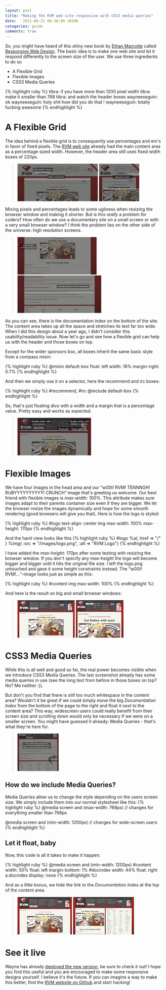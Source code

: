 ```yaml
---
layout: post
title: "Making the RVM web site responsive with CSS3 media queries"
date:   2011-06-21 00:38:00 +0100
categories: guide
comments: true
---
```


So, you might have heard of this shiny new book by [Ethan Marcotte][1] called [Responsive Web Design][2]. The basic idea is to make one web site and let it respond differently to the screen size of the user. We use three ingredients to do so

* A Flexible Grid
* Flexible Images
* CSS3 Media Queries

{% highlight ruby %}
  tibra: if you have more than 1200 pixel width
  tibra: make it smaller than 768
  tibra: and watch the header boxes
  wayneeseguin: ok
  wayneeseguin: holy shit how did you do that !
  wayneeseguin: totally fucking awesome
{% endhighlight %}

# A Flexible Grid

The idea behind a flexible grid is to consequently use percentages and em's in favor of fixed pixels. The [RVM web site][3] already had the main content area as a percentage sized width. However, the header area still uses fixed width boxes of 220px.

<blockquote>
<a href="/assets/2011-06-rvmsite.jpg" class="lightbox"><img src="/assets/2011-06-rvmsite_p.jpg" /></a>
<a href="/assets/2011-06-rvmsite2.jpg" class="lightbox"><img src="/assets/2011-06-rvmsite2_p.jpg" /></a>
</blockquote>

Mixing pixels and percentages leads to some ugliness when resizing the browser window and making it shorter. But is this *really* a problem for coders? How often do we use a documentary site on a small screen or with a very small browser window? I think the problem lies on the other side of the universe: high resolution screens.

<blockquote>
<a href="/assets/2011-06-rvmsite3.jpg" class="lightbox"><img src="/assets/2011-06-rvmsite3_p.jpg" /></a>
<a href="/assets/2011-06-rvmsite4.jpg" class="lightbox"><img src="/assets/2011-06-rvmsite4_p.jpg" /></a>
</blockquote>

As you can see, there is the documentation index on the bottom of the site. The content area takes up all the space and stretches its text far too wide. When I did this design about a year ago, I didn't consider this usability/readability issue. Now let's go and see how a flexible grid can help us with the header and those boxes on top.

Except for the wider sponsors box, all boxes inherit the same basic style from a compass mixin:

{% highlight ruby %}
  @mixin default-box 
    float: left
    width: 18%
    margin-right: 0.7%
{% endhighlight %}

And then we simply use it on a selector, here the recommend and irc boxes:

{% highlight ruby %}
  #recommend, #irc
    @include default-box
{% endhighlight %}

So, that's just floating divs with a width and a margin that is a percentage value. Pretty easy and works as expected.

<blockquote>
<a href="/assets/2011-06-rvmsite5.jpg" class="lightbox"><img src="/assets/2011-06-rvmsite5_p.jpg" /></a>
</blockquote>


# Flexible Images

We have four images in the head area and our “w00t! RVM! TENNNGH! RUBYYYYYYYYYY! CRUNCH“ image that's greeting us welcome. Our best friend with flexible images is _max-width: 100%_. This attribute makes sure images adapt to their parents container size even if they are bigger. We let the browser resize the images dynamically and hope for some smooth rendering (good browsers will give you that). Here is how the logo is styled:

{% highlight ruby %}
  #logo
    text-align: center
    img
      max-width: 100%
      max-height: 170px
{% endhighlight %}

And the haml view looks like this
{% highlight ruby %}
  #logo
    %a{ :href => "/" }
      %img{ :src => "/images/logo.png", :alt => "RVM Logo"}
{% endhighlight %}

I have added the _max-height: 170px_ after some testing with resizing the browser window. If you don't specify any _max-height_ the logo will become bigger and bigger until it hits the original file size. I left the logo.png untouched and gave it some height constraints instead.
The “w00t! RVM!...“-image looks just as simple as this:

{% highlight ruby %}
  #content
    img
      max-width: 100%
{% endhighlight %}

And here is the result on big and small browser windows:

<blockquote>
<a href="/assets/2011-06-rvmsite6.jpg" class="lightbox"><img src="/assets/2011-06-rvmsite6_p.jpg" /></a>
<a href="/assets/2011-06-rvmsite7.jpg" class="lightbox"><img src="/assets/2011-06-rvmsite7_p.jpg" /></a>
</blockquote>


# CSS3 Media Queries

While this is all well and good so far, the real power becomes visible when we introduce CSS3 Media Queries. 
The last screenshot already has some media queries in use (see the long text from before in those boxes on top? No? Me neither :)).

But don't you find that there is still too much whitespace in the content area? Wouldn't it be great if we could simply move the big _Documentation Index_ from the bottom of the page to the right and float it _next to_ the content area? This way, widescreen users could really benefit from their screen size and scrolling down would only be necessary if we were on a smaller screen. You might have guessed it already: Media Queries - that's what they're here for.

<blockquote>
<a href="/assets/2011-06-rvmsite8.jpg" class="lightbox"><img src="/assets/2011-06-rvmsite8_p.jpg" /></a>
</blockquote>

## How do we include Media Queries?

Media Queries allow us to change the style depending on the users screen size. We simply include them into our normal stylesheet like this:
{% highlight ruby %}
  @media screen and (max-width: 768px)
    // changes for everything smaller than 768px

  @media screen and (min-width: 1200px)
    // changes for wide-screen users
{% endhighlight %}

## Let it float, baby

Now, this code is all it takes to make it happen:

{% highlight ruby %}
  @media screen and (min-width: 1200px)
    #content
      width: 50%
      float: left
      margin-bottom: 1%
    #docindex
      width: 44%
      float: right
    a.docindex
      display: none
{% endhighlight %}

And as a little bonus, we hide the link to the _Documentation Index_ at the top of the content area.

<blockquote>
<a href="/assets/2011-06-rvmsite10.jpg" class="lightbox"><img src="/assets/2011-06-rvmsite10_p.jpg" /></a>
<a href="/assets/2011-06-rvmsite9.jpg" class="lightbox"><img src="/assets/2011-06-rvmsite9_p.jpg" /></a>
</blockquote>


# See it live

Wayne has already [deployed the new version][3], be sure to check it out! I hope you find this useful and you are encouraged to make some responsive designs yourself. I believe it's the future. If you can imagine a way to make this better, find the [RVM website on Github][4] and start hacking!


[1]: http://ethanmarcotte.com/
[2]: http://www.abookapart.com/products/responsive-web-design
[3]: https://rvm.beginrescueend.com
[4]: https://github.com/wayneeseguin/rvm-site
